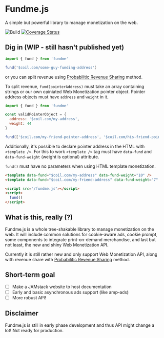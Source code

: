 # Fundme.js

A simple but powerful library to manage monetization on the web.

![Build](https://github.com/ProgNovel/fundme/workflows/Build/badge.svg)
[![Coverage Status](https://coveralls.io/repos/github/ProgNovel/fundme/badge.svg?branch=master)](https://coveralls.io/github/ProgNovel/fundme?branch=master)

## Dig in (WIP - still hasn't published yet)

```js
import { fund } from 'fundme'

fund('$coil.com/some-guy-funding-address')
```

or you can split revenue using [Probabilitic Revenue Sharing](https://coil.com/p/sharafian/Probabilistic-Revenue-Sharing/8aQDSPsw) method.

To split revenue, `fund(pointerAddress)` must take an array containing strings or our own opiniated Web Monetization pointer object. Pointer address objects must have `address` and `weight` in it.

```js
import { fund } from 'fundme'

const validPointerObject = {
  address: '$coil.com/my-address',
  weight: 44
}

fund(['$coil.com/my-friend-pointer-address', '$coil.com/his-friend-pointer-address', validPointerObject])
```

Additionally, it's possible to declare pointer address in the HTML with `<template />`. For this to work `<template />` tag must have `data-fund` and `data-fund-weight` (weight is optional) attribute.

`fund()` must have no parameters when using HTML template monetization.

```html
<template data-fund="$coil.com/my-address" data-fund-weight="10" />
<template data-fund="$coil.com/my-friend-address" data-fund-weight="7" />

<script src="/fundme.js"></script>
<script>
  fund()
</script>
```

## What is this, really (?)

Fundme.js is a whole tree-shakable library to manage monetization on the web. It will include common solutions for cookie-aware ads, cookie prompt, some components to integrate print-on-demand merchandise, and last but not least, the new and shiny Web Monetization API.

Currently it is still rather new and only support Web Monetization API, along with revenue share with [Probabilitic Revenue Sharing](https://coil.com/p/sharafian/Probabilistic-Revenue-Sharing/8aQDSPsw) method.

## Short-term goal

- [ ] Make a JAMstack website to host documentation
- [ ] Early and basic asynchronous ads support (like amp-ads)
- [ ] More robust API!

## Disclaimer

Fundme.js is still in early phase development and thus API might change a lot! Not ready for production.
